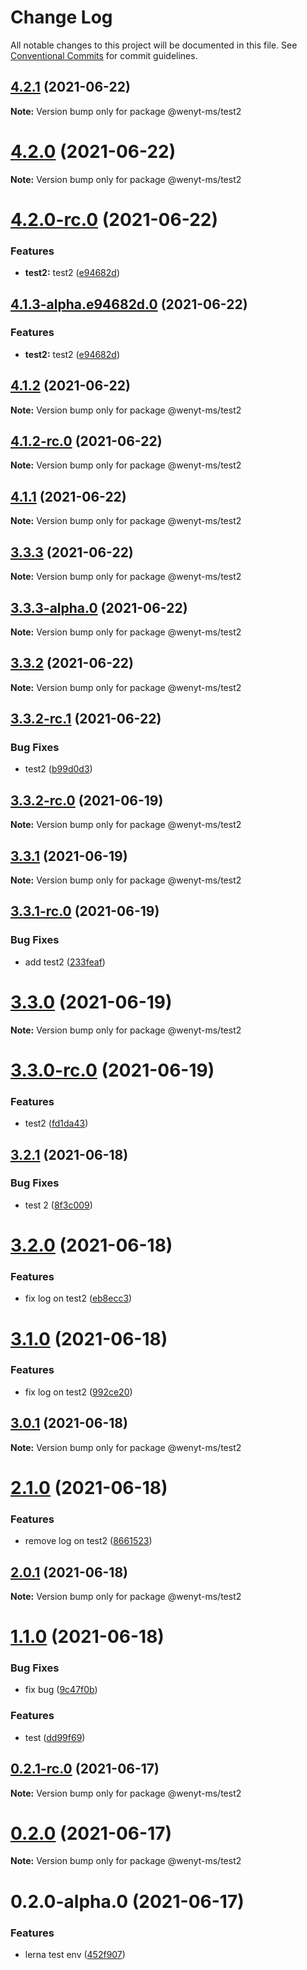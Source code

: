 # Change Log

All notable changes to this project will be documented in this file.
See [Conventional Commits](https://conventionalcommits.org) for commit guidelines.

## [4.2.1](https://github.com/wenytang-ms-123/testavc/compare/@wenyt-ms/test2@4.2.0...@wenyt-ms/test2@4.2.1) (2021-06-22)

**Note:** Version bump only for package @wenyt-ms/test2





# [4.2.0](https://github.com/wenytang-ms-123/testavc/compare/@wenyt-ms/test2@4.2.0-rc.0...@wenyt-ms/test2@4.2.0) (2021-06-22)

**Note:** Version bump only for package @wenyt-ms/test2





# [4.2.0-rc.0](https://github.com/wenytang-ms-123/testavc/compare/@wenyt-ms/test2@4.1.2-alpha.35e6515.0...@wenyt-ms/test2@4.2.0-rc.0) (2021-06-22)


### Features

* **test2:** test2 ([e94682d](https://github.com/wenytang-ms-123/testavc/commit/e94682d1fb4a83c0e145f59f20b8151865bc28b1))





## [4.1.3-alpha.e94682d.0](https://github.com/wenytang-ms-123/testavc/compare/@wenyt-ms/test2@4.1.2-alpha.35e6515.0...@wenyt-ms/test2@4.1.3-alpha.e94682d.0) (2021-06-22)


### Features

* **test2:** test2 ([e94682d](https://github.com/wenytang-ms-123/testavc/commit/e94682d1fb4a83c0e145f59f20b8151865bc28b1))





## [4.1.2](https://github.com/wenytang-ms-123/testavc/compare/@wenyt-ms/test2@4.1.2-rc.0...@wenyt-ms/test2@4.1.2) (2021-06-22)

**Note:** Version bump only for package @wenyt-ms/test2





## [4.1.2-rc.0](https://github.com/wenytang-ms-123/testavc/compare/@wenyt-ms/test2@4.1.1...@wenyt-ms/test2@4.1.2-rc.0) (2021-06-22)

**Note:** Version bump only for package @wenyt-ms/test2





## [4.1.1](https://github.com/wenytang-ms-123/testavc/compare/@wenyt-ms/test2@3.3.3...@wenyt-ms/test2@4.1.1) (2021-06-22)

**Note:** Version bump only for package @wenyt-ms/test2





## [3.3.3](https://github.com/wenytang-ms-123/testavc/compare/@wenyt-ms/test2@3.3.3-alpha.0...@wenyt-ms/test2@3.3.3) (2021-06-22)

**Note:** Version bump only for package @wenyt-ms/test2





## [3.3.3-alpha.0](https://github.com/wenytang-ms-123/testavc/compare/@wenyt-ms/test2@3.3.2...@wenyt-ms/test2@3.3.3-alpha.0) (2021-06-22)

**Note:** Version bump only for package @wenyt-ms/test2





## [3.3.2](https://github.com/wenytang-ms-123/testavc/compare/@wenyt-ms/test2@3.3.2-rc.1...@wenyt-ms/test2@3.3.2) (2021-06-22)

**Note:** Version bump only for package @wenyt-ms/test2





## [3.3.2-rc.1](https://github.com/wenytang-ms-123/testavc/compare/@wenyt-ms/test2@3.3.2-rc.0...@wenyt-ms/test2@3.3.2-rc.1) (2021-06-22)


### Bug Fixes

* test2 ([b99d0d3](https://github.com/wenytang-ms-123/testavc/commit/b99d0d35a67b92881040093db5940cc7160420fd))





## [3.3.2-rc.0](https://github.com/wenytang-ms-123/testavc/compare/@wenyt-ms/test2@3.3.1...@wenyt-ms/test2@3.3.2-rc.0) (2021-06-19)

**Note:** Version bump only for package @wenyt-ms/test2





## [3.3.1](https://github.com/wenytang-ms-123/testavc/compare/@wenyt-ms/test2@3.3.1-rc.0...@wenyt-ms/test2@3.3.1) (2021-06-19)

**Note:** Version bump only for package @wenyt-ms/test2





## [3.3.1-rc.0](https://github.com/wenytang-ms-123/testavc/compare/@wenyt-ms/test2@3.3.0...@wenyt-ms/test2@3.3.1-rc.0) (2021-06-19)


### Bug Fixes

* add test2 ([233feaf](https://github.com/wenytang-ms-123/testavc/commit/233feaffc1f1b58fd680e48e0b5d3143861c202c))





# [3.3.0](https://github.com/wenytang-ms-123/testavc/compare/@wenyt-ms/test2@3.3.0-rc.0...@wenyt-ms/test2@3.3.0) (2021-06-19)

**Note:** Version bump only for package @wenyt-ms/test2





# [3.3.0-rc.0](https://github.com/wenytang-ms-123/testavc/compare/@wenyt-ms/test2@3.2.1...@wenyt-ms/test2@3.3.0-rc.0) (2021-06-19)


### Features

* test2 ([fd1da43](https://github.com/wenytang-ms-123/testavc/commit/fd1da43a4bf74d709a34a11cbad27cf7acbdbf8a))





## [3.2.1](https://github.com/wenytang-ms-123/testavc/compare/@wenyt-ms/test2@3.2.0...@wenyt-ms/test2@3.2.1) (2021-06-18)


### Bug Fixes

* test 2 ([8f3c009](https://github.com/wenytang-ms-123/testavc/commit/8f3c0090aaaedf260b514e4b03dad29b6f282e3e))





# [3.2.0](https://github.com/wenytang-ms-123/testavc/compare/@wenyt-ms/test2@3.1.0...@wenyt-ms/test2@3.2.0) (2021-06-18)


### Features

* fix log on test2 ([eb8ecc3](https://github.com/wenytang-ms-123/testavc/commit/eb8ecc33f2e9ff62069e5ced007f1b73b8f6e905))





# [3.1.0](https://github.com/wenytang-ms-123/testavc/compare/@wenyt-ms/test2@3.0.1...@wenyt-ms/test2@3.1.0) (2021-06-18)


### Features

* fix log on test2 ([992ce20](https://github.com/wenytang-ms-123/testavc/commit/992ce2093e5a50743844910c4a20d869f5d77497))





## [3.0.1](https://github.com/wenytang-ms-123/testavc/compare/@wenyt-ms/test2@2.1.0...@wenyt-ms/test2@3.0.1) (2021-06-18)

**Note:** Version bump only for package @wenyt-ms/test2





# [2.1.0](https://github.com/wenytang-ms-123/testavc/compare/@wenyt-ms/test2@2.0.1...@wenyt-ms/test2@2.1.0) (2021-06-18)


### Features

* remove log on test2 ([8661523](https://github.com/wenytang-ms-123/testavc/commit/86615239d702db7ded168ee3554caf61b12e3d8e))





## [2.0.1](https://github.com/wenytang-ms-123/testavc/compare/@wenyt-ms/test2@1.1.0...@wenyt-ms/test2@2.0.1) (2021-06-18)

**Note:** Version bump only for package @wenyt-ms/test2





# [1.1.0](https://github.com/wenytang-ms-123/testavc/compare/@wenyt-ms/test2@0.2.1-rc.0...@wenyt-ms/test2@1.1.0) (2021-06-18)


### Bug Fixes

* fix bug ([9c47f0b](https://github.com/wenytang-ms-123/testavc/commit/9c47f0badca5c09290f01722b4772446317074bb))


### Features

* test ([dd99f69](https://github.com/wenytang-ms-123/testavc/commit/dd99f69e9704cfe79781620d55b4ffef4a95b270))





## [0.2.1-rc.0](https://github.com/wenytang-ms-123/testavc/compare/@wenyt-ms/test2@0.2.0...@wenyt-ms/test2@0.2.1-rc.0) (2021-06-17)

**Note:** Version bump only for package @wenyt-ms/test2





# [0.2.0](https://github.com/wenytang-ms-123/testavc/compare/@wenyt-ms/test2@0.2.0-alpha.0...@wenyt-ms/test2@0.2.0) (2021-06-17)

**Note:** Version bump only for package @wenyt-ms/test2





# 0.2.0-alpha.0 (2021-06-17)


### Features

* lerna test env ([452f907](https://github.com/wenytang-ms-123/testavc/commit/452f907e62e0ec921a9b94fdeafb461d1156b0cc))
